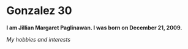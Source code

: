# Gonzalez 30


**I am Jillian Margaret Paglinawan. I was born on December 21, 2009.**

*My hobbies and interests* 


